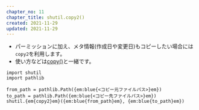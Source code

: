 ```yaml
---
chapter_no: 11
chapter_title: shutil.copy2()
created: 2021-11-29
updated: 2021-11-29
---
```

- パーミッションに加え、メタ情報(作成日や変更日)もコピーしたい場合には`copy2`を利用します。
- 使い方などは[copy()](#shutil.copy())と一緒です。
```
import shutil
import pathlib

from_path = pathlib.Path({em:blue{<コピー元ファイルパス>}em})
to_path = pathlib.Path({em:blue{<コピー先ファイルパス>}em})
shutil.{em{copy2}em}({em:blue{from_path}em}, {em:blue{to_path}em})
```
